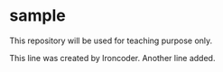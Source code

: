 sample
======

This repository will be used for teaching purpose only.

This line was created by Ironcoder.
Another line added.
